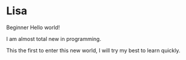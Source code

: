 # Lisa
Beginner
Hello world!

I am almost total new in programming.

This the first to enter this new world, I will try my best to learn quickly.

